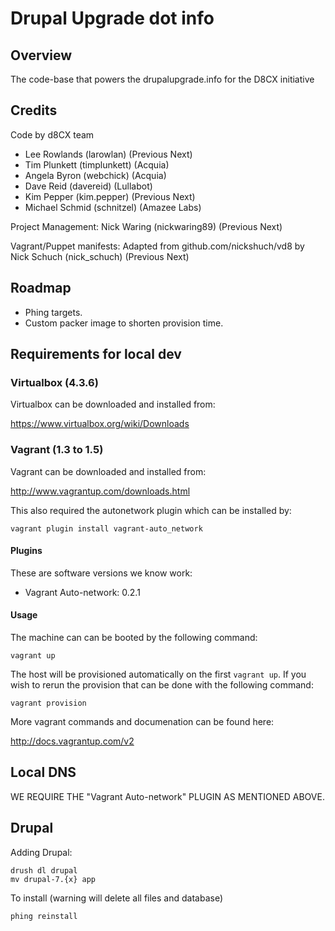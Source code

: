 Drupal Upgrade dot info
=======================

## Overview

The code-base that powers the drupalupgrade.info for the D8CX initiative

## Credits

Code by d8CX team

- Lee Rowlands (larowlan) (Previous Next)
- Tim Plunkett (timplunkett) (Acquia)
- Angela Byron (webchick) (Acquia)
- Dave Reid (davereid) (Lullabot)
- Kim Pepper (kim.pepper) (Previous Next)
- Michael Schmid (schnitzel) (Amazee Labs)

Project Management: Nick Waring (nickwaring89) (Previous Next)

Vagrant/Puppet manifests: Adapted from github.com/nickshuch/vd8 by Nick Schuch (nick_schuch) (Previous Next)

## Roadmap

* Phing targets.
* Custom packer image to shorten provision time.

## Requirements for local dev

### Virtualbox (4.3.6)

Virtualbox can be downloaded and installed from:

https://www.virtualbox.org/wiki/Downloads

### Vagrant (1.3 to 1.5)

Vagrant can be downloaded and installed from:

http://www.vagrantup.com/downloads.html

This also required the autonetwork plugin which can be installed by:

```
vagrant plugin install vagrant-auto_network
```

#### Plugins

These are software versions we know work:

* Vagrant Auto-network: 0.2.1

#### Usage

The machine can can be booted by the following command:

```
vagrant up
```

The host will be provisioned automatically on the first `vagrant up`. If you
wish to rerun the provision that can be done with the following command:

```
vagrant provision
```

More vagrant commands and documenation can be found here:

http://docs.vagrantup.com/v2

## Local DNS

WE REQUIRE THE "Vagrant Auto-network" PLUGIN AS MENTIONED ABOVE.

## Drupal

Adding Drupal:

```
drush dl drupal
mv drupal-7.{x} app
```

To install (warning will delete all files and database)

```
phing reinstall
```
